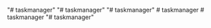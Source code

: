 "# taskmanager" 
"# taskmanager" 
"# taskmanager" 
#   t a s k m a n a g e r  
 #   t a s k m a n a g e r  
 "# taskmanager" 
